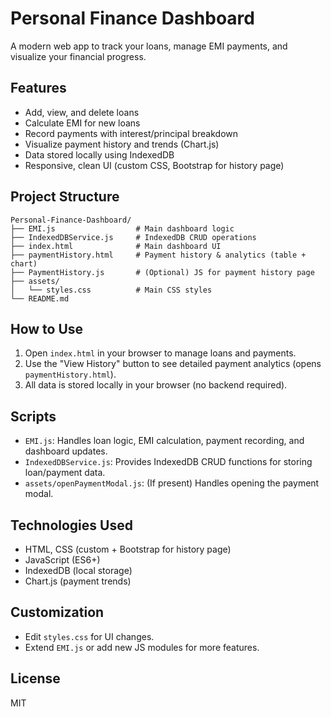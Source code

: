 # Personal Finance Dashboard

A modern web app to track your loans, manage EMI payments, and visualize your financial progress.

## Features
- Add, view, and delete loans
- Calculate EMI for new loans
- Record payments with interest/principal breakdown
- Visualize payment history and trends (Chart.js)
- Data stored locally using IndexedDB
- Responsive, clean UI (custom CSS, Bootstrap for history page)

## Project Structure
```
Personal-Finance-Dashboard/
├── EMI.js                  # Main dashboard logic
├── IndexedDBService.js     # IndexedDB CRUD operations
├── index.html              # Main dashboard UI
├── paymentHistory.html     # Payment history & analytics (table + chart)
├── PaymentHistory.js       # (Optional) JS for payment history page
├── assets/
│   └── styles.css          # Main CSS styles
└── README.md
```

## How to Use
1. Open `index.html` in your browser to manage loans and payments.
2. Use the "View History" button to see detailed payment analytics (opens `paymentHistory.html`).
3. All data is stored locally in your browser (no backend required).

## Scripts
- `EMI.js`: Handles loan logic, EMI calculation, payment recording, and dashboard updates.
- `IndexedDBService.js`: Provides IndexedDB CRUD functions for storing loan/payment data.
- `assets/openPaymentModal.js`: (If present) Handles opening the payment modal.

## Technologies Used
- HTML, CSS (custom + Bootstrap for history page)
- JavaScript (ES6+)
- IndexedDB (local storage)
- Chart.js (payment trends)

## Customization
- Edit `styles.css` for UI changes.
- Extend `EMI.js` or add new JS modules for more features.

## License
MIT